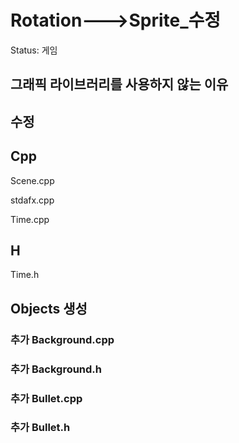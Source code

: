 # Rotation--->Sprite_수정

Status: 게임

## 그래픽 라이브러리를 사용하지 않는 이유

## 수정

## Cpp
Scene.cpp


stdafx.cpp


Time.cpp

## H
Time.h

## Objects 생성


### 추가 Background.cpp


### 추가 Background.h


### 추가 Bullet.cpp


### 추가 Bullet.h
